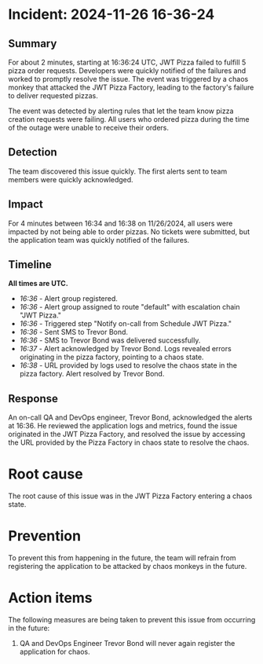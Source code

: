 # Incident: 2024-11-26 16-36-24

## Summary

For about 2 minutes, starting at 16:36:24 UTC, JWT Pizza failed to fulfill 5 pizza order requests. Developers were quickly notified of the failures and worked to promptly resolve the issue. The event was triggered by a chaos monkey that attacked the JWT Pizza Factory, leading to the factory's failure to deliver requested pizzas.

The event was detected by alerting rules that let the team know pizza creation requests were failing. All users who ordered pizza during the time of the outage were unable to receive their orders.

## Detection

The team discovered this issue quickly. The first alerts sent to team members were quickly acknowledged.

## Impact

For 4 minutes between 16:34 and 16:38 on 11/26/2024, all users were impacted by not being able to order pizzas. No tickets were submitted, but the application team was quickly notified of the failures.

## Timeline

**All times are UTC.**

- _16:36_ - Alert group registered.
- _16:36_ - Alert group assigned to route "default" with escalation chain "JWT Pizza."
- _16:36_ - Triggered step "Notify on-call from Schedule JWT Pizza."
- _16:36_ - Sent SMS to Trevor Bond.
- _16:36_ - SMS to Trevor Bond was delivered successfully.
- _16:37_ - Alert acknowledged by Trevor Bond. Logs revealed errors originating in the pizza factory, pointing to a chaos state.
- _16:38_ - URL provided by logs used to resolve the chaos state in the pizza factory. Alert resolved by Trevor Bond.

## Response

An on-call QA and DevOps engineer, Trevor Bond, acknowledged the alerts at 16:36. He reviewed the application logs and metrics, found the issue originated in the JWT Pizza Factory, and resolved the issue by accessing the URL provided by the Pizza Factory in chaos state to resolve the chaos.

# Root cause

The root cause of this issue was in the JWT Pizza Factory entering a chaos state.

# Prevention

To prevent this from happening in the future, the team will refrain from registering the application to be attacked by chaos monkeys in the future.

# Action items

The following measures are being taken to prevent this issue from occurring in the future:

1. QA and DevOps Engineer Trevor Bond will never again register the application for chaos.
